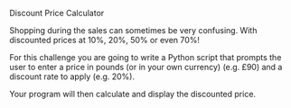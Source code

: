 Discount Price Calculator

Shopping during the sales can sometimes be very confusing. With discounted prices at 10%, 20%, 50% or even 70%!

For this challenge you are going to write a Python script that prompts the user to enter a price in pounds (or in your own currency) (e.g. £90) and a discount rate to apply (e.g. 20%).

Your program will then calculate and display the discounted price.